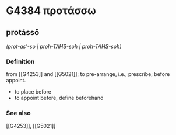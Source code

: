 # G4384 προτάσσω

## protássō

_(prot-as'-so | proh-TAHS-soh | proh-TAHS-soh)_

### Definition

from [[G4253]] and [[G5021]]; to pre-arrange, i.e., prescribe; before appoint.

- to place before
- to appoint before, define beforehand

### See also

[[G4253]], [[G5021]]

